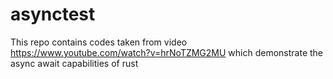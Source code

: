 # asynctest
This repo contains codes taken from video https://www.youtube.com/watch?v=hrNoTZMG2MU which demonstrate the async await capabilities of rust 
